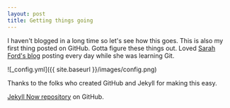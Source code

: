 ```yaml
---
layout: post
title: Getting things going
---
```


I haven't blogged in a long time so let's see how this goes. This is also my first thing posted on GitHub. Gotta figure these things out. Loved [Sarah Ford's blog](https://saraford.net) posting every day while she was learning Git.

![_config.yml]({{ site.baseurl }}/images/config.png)

Thanks to the folks who created GitHub and Jekyll for making this easy.

[Jekyll Now repository](https://github.com/barryclark/jekyll-now) on GitHub.
